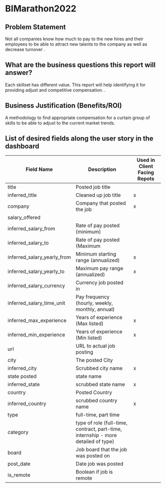 # BIMarathon2022

## Problem Statement

Not all companies know how much to pay to the new hires and their employees to be able to attract new talents to the company as well as decrease turnover
. 
## What are the business questions this report will answer? 

Each skillset has different value. This report will help identifying it for providing adjust and competitive compensation.
. 
## Business Justification (Benefits/ROI)

A methodology to find appropriate compensation for a curtain group of skills to be able to adjust to the current market trends. 

## List of desired fields along the user story in the dashboard

| Field Name                	| Description	                                                                      | Used in Client Facing Repots |
| ----------------------------|-----------------------------------------------------------------------------------|------------------------------|
| title	                      | Posted job title	                                                                |                              | 
| inferred_title              | Cleaned up job title	                                                            | x                            |
| company	                    | Company that posted the job                                                       |	x                            |
| salary_offered              | 	                                                                                |                              |
| inferred_salary_from      	| Rate of pay posted (minimum)                                                      |	                             |
| inferred_salary_to	        | Rate of pay posted (Maximum	                                                      |                              |
| inferred_salary_yearly_from |	Minimum starting range (annualized)                                               |	x                            |
| inferred_salary_yearly_to   | Maximum pay range (annualized)	                                                  | x                            |
| inferred_salary_currency  	| Currency job posted in	                                                          |                              |
| inferred_salary_time_unit 	| Pay frequency (hourly, weekly, monthly, annual)                                  	|                              |
| inferred_max_experience	    | Years of experience (Max listed)	                                                | x                            |
| inferred_min_experience     |	Years of experience (Min listed)	                                                | x                            |
| url	                        | URL to actual job posting	                                                        |                              |
| city	                      | The posted City	                                                                  |                              |
| inferred_city	              | Scrubbed city name                                                                |	x                            |
| state	posted                | state name                                                                        |                              | 
| inferred_state	            | scrubbed state name                                                               |	x                            |
| country	                    | Posted Country                                                                    |                              | 
| inferred_country	          | scrubbed country name                                                             |	x                            |
| type	                      | full-time, part time	                                                            |                              |
| category	                  | type of role (full-time, contract, part-time, internship - more detailed of type) |	                             |
| board	                      | Job board that the job was posted on	                                            |	                             |
| post_date	                  | Date job was posted	                                                              |	                             |
| is_remote	                  | Boolean if job is remote	                                                        |	                             |


